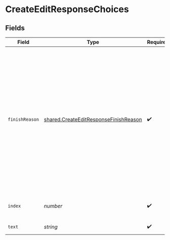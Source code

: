 # CreateEditResponseChoices


## Fields

| Field                                                                                                                                                                                                                                                                                                     | Type                                                                                                                                                                                                                                                                                                      | Required                                                                                                                                                                                                                                                                                                  | Description                                                                                                                                                                                                                                                                                               |
| --------------------------------------------------------------------------------------------------------------------------------------------------------------------------------------------------------------------------------------------------------------------------------------------------------- | --------------------------------------------------------------------------------------------------------------------------------------------------------------------------------------------------------------------------------------------------------------------------------------------------------- | --------------------------------------------------------------------------------------------------------------------------------------------------------------------------------------------------------------------------------------------------------------------------------------------------------- | --------------------------------------------------------------------------------------------------------------------------------------------------------------------------------------------------------------------------------------------------------------------------------------------------------- |
| `finishReason`                                                                                                                                                                                                                                                                                            | [shared.CreateEditResponseFinishReason](../../models/shared/createeditresponsefinishreason.md)                                                                                                                                                                                                            | :heavy_check_mark:                                                                                                                                                                                                                                                                                        | The reason the model stopped generating tokens. This will be `stop` if the model hit a natural stop point or a provided stop sequence,<br/>`length` if the maximum number of tokens specified in the request was reached,<br/>or `content_filter` if content was omitted due to a flag from our content filters.<br/> |
| `index`                                                                                                                                                                                                                                                                                                   | *number*                                                                                                                                                                                                                                                                                                  | :heavy_check_mark:                                                                                                                                                                                                                                                                                        | The index of the choice in the list of choices.                                                                                                                                                                                                                                                           |
| `text`                                                                                                                                                                                                                                                                                                    | *string*                                                                                                                                                                                                                                                                                                  | :heavy_check_mark:                                                                                                                                                                                                                                                                                        | The edited result.                                                                                                                                                                                                                                                                                        |